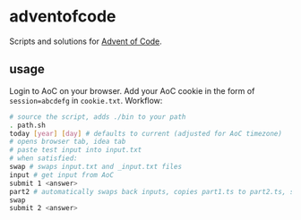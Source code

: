 # adventofcode

Scripts and solutions for [Advent of Code](https://adventofcode.com/).

## usage

Login to AoC on your browser. Add your AoC cookie in the form of `session=abcdefg` in `cookie.txt`.
Workflow:

```bash
# source the script, adds ./bin to your path
. path.sh
today [year] [day] # defaults to current (adjusted for AoC timezone)
# opens browser tab, idea tab
# paste test input into input.txt
# when satisfied:
swap # swaps input.txt and _input.txt files
input # get input from AoC
submit 1 <answer>
part2 # automatically swaps back inputs, copies part1.ts to part2.ts, starts new watcher
swap
submit 2 <answer>
```
